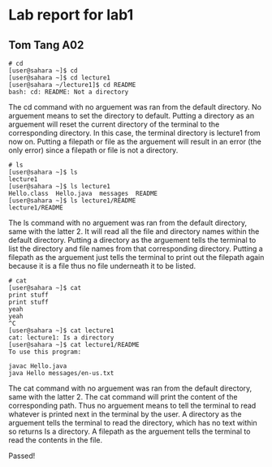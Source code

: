#  Lab report for lab1
##  Tom Tang A02

```
# cd
[user@sahara ~]$ cd
[user@sahara ~]$ cd lecture1
[user@sahara ~/lecture1]$ cd README
bash: cd: README: Not a directory
```
The cd command with no arguement was ran from the default directory. No arguement means to set the directory to default. 
Putting a directory as an arguement will reset the current directory of the terminal to the corresponding directory. In this case, the terminal directory is lecture1 from now on.
Putting a filepath or file as the arguement will result in an error (the only error) since a filepath or file is not a directory.
```
# ls
[user@sahara ~]$ ls
lecture1
[user@sahara ~]$ ls lecture1
Hello.class  Hello.java  messages  README
[user@sahara ~]$ ls lecture1/README
lecture1/README
```
The ls command with no arguement was ran from the default directory, same with the latter 2. It will read all the file and directory names within the default directory.
Putting a directory as the arguement tells the terminal to list the directory and file names from that corresponding directory.
Putting a filepath as the arguement just tells the terminal to print out the filepath again because it is a file thus no file underneath it to be listed.
```
# cat
[user@sahara ~]$ cat
print stuff
print stuff
yeah
yeah
^C
[user@sahara ~]$ cat lecture1
cat: lecture1: Is a directory
[user@sahara ~]$ cat lecture1/README
To use this program:

javac Hello.java
java Hello messages/en-us.txt
```
The cat command with no arguement was ran from the default directory, same with the latter 2. The cat command will print the content of the corresponding path.
Thus no arguement means to tell the terminal to read whatever is printed next in the terminal by the user.
A directory as the arguement tells the terminal to read the directory, which has no text within so returns Is a directory.
A filepath as the arguement tells the terminal to read the contents in the file.

Passed!
